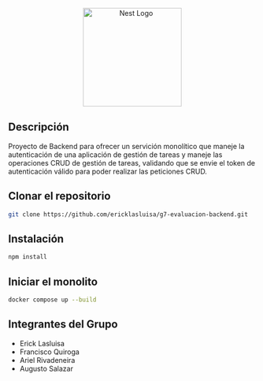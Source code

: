 <p align="center">
  <a href="http://nestjs.com/" target="blank"><img src="https://nestjs.com/img/logo-small.svg" width="200" alt="Nest Logo" /></a>
</p>

[circleci-image]: https://img.shields.io/circleci/build/github/nestjs/nest/master?token=abc123def456
[circleci-url]: https://circleci.com/gh/nestjs/nest

## Descripción

Proyecto de Backend para ofrecer un servición monolítico que maneje la autenticación de una aplicación de gestión de tareas y maneje las operaciones CRUD de gestión de tareas, validando que se envie el token de autenticación válido para poder realizar las peticiones CRUD.

## Clonar el repositorio
```bash
git clone https://github.com/ericklasluisa/g7-evaluacion-backend.git
```

## Instalación

```bash
npm install
```

## Iniciar el monolito

```bash
docker compose up --build
```

## Integrantes del Grupo

- Erick Lasluisa
- Francisco Quiroga
- Ariel Rivadeneira
- Augusto Salazar
